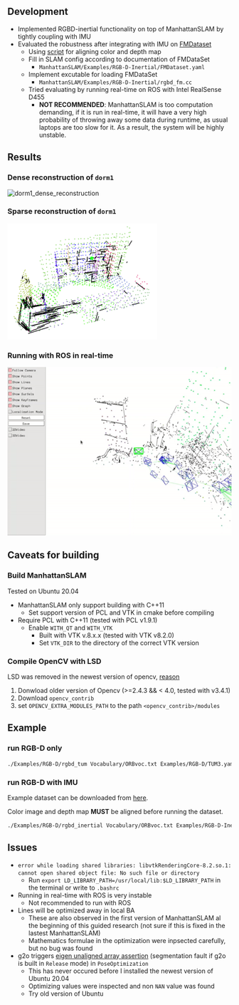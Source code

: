 ## Development
-  Implemented RGBD-inertial functionality on top of ManhattanSLAM by tightly coupling with IMU
-  Evaluated the robustness after integrating with IMU on [FMDataset](https://github.com/zhuzunjie17/FastFusion)
    -  Using [script](https://github.com/tin1254/FMDataset_preprocessing) for aligning color and depth map
    -  Fill in SLAM config according to documentation of FMDataSet
        - `ManhattanSLAM/Examples/RGB-D-Inertial/FMDataset.yaml`
    - Implement excutable for loading FMDataSet
        -  `ManhattanSLAM/Examples/RGB-D-Inertial/rgbd_fm.cc`
    -  Tried evaluating by running real-time on ROS with  Intel RealSense D455
        -  **NOT RECOMMENDED**: ManhattanSLAM is too computation demanding, if it is run in real-time, it will have a very high probability of throwing away some data during runtime, as usual laptops are too slow for it.  As a result, the system will be highly unstable.

## Results

### Dense reconstruction of `dorm1`
![dorm1_dense_reconstruction](dorm1_dense_reconstruction.gif)

### Sparse reconstruction of `dorm1`
![dorm1_sparse_reconstruction](dorm1_sparse_reconstruction.png)

### Running with ROS in real-time
![ros-slam](ros_slam.gif)

## Caveats for building

### Build ManhattanSLAM
Tested on Ubuntu 20.04
- ManhattanSLAM only support building with C++11
    -  Set support version of PCL and VTK in cmake before compiling
- Require PCL with C++11 (tested with PCL v1.9.1)
    - Enable `WITH_QT` and `WITH_VTK`
        - Built with VTK v.8.x.x (tested with VTK v8.2.0) 
        - Set `VTK_DIR` to the directory of the correct VTK version

### Compile OpenCV with LSD
LSD was removed in the newest version of opencv, [reason](https://github.com/opencv/opencv_contrib/issues/2016)

1. Donwload older version of Opencv (>=2.4.3 && < 4.0, tested with v3.4.1)
2. Download `opencv_contrib` 
3. set `OPENCV_EXTRA_MODULES_PATH` to the path `<opencv_contrib>/modules`

## Example

### run RGB-D only
```bash
./Examples/RGB-D/rgbd_tum Vocabulary/ORBvoc.txt Examples/RGB-D/TUM3.yaml YOUR_PATH/rgbd_dataset_freiburg3_structure_texture_near ./Examples/RGB-D/assoications/associations_fb_texture.txt
```

### run RGB-D with IMU
Example dataset can be downloaded from [here](https://github.com/zhuzunjie17/FastFusion).

Color image and depth map **MUST** be aligned before running the dataset.
```bash
./Examples/RGB-D/rgbd_inertial Vocabulary/ORBvoc.txt Examples/RGB-D-Inertial/FMDataset.yaml YOUR_PATH/dorm1_slow Examples/RGB-D-Inertial/assoications/associations_dorm1_slow.txt
```

## Issues
-  `error while loading shared libraries: libvtkRenderingCore-8.2.so.1: cannot open shared object file: No such file or directory`
    -  Run `export LD_LIBRARY_PATH=/usr/local/lib:$LD_LIBRARY_PATH` in the terminal or write to `.bashrc`
-  Running in real-time with ROS is very instable
    -  Not recommended to run with ROS
-  Lines will be optimized away in local BA
    -  These are also observed in the first version of ManhattanSLAM al the beginning of this guided research (not sure if this is fixed in the lastest ManhattanSLAM)
    -  Mathematics formulae in the optimization were inpsected carefully, but no bug was found
-  g2o triggers [eigen unaligned array assertion](http://eigen.tuxfamily.org/dox-devel/group__TopicWrongStackAlignment.html) (segmentation fault if g2o is built in `Release` mode) in `PoseOptimization`
    -  This has never occured before I installed the newest version of Ubuntu 20.04 
    -  Optimizing values were inspected and non `NAN` value was found
    -  Try old version of Ubuntu

